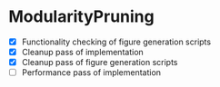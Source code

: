 # ModularityPruning

- [X] Functionality checking of figure generation scripts
- [X] Cleanup pass of implementation
- [X] Cleanup pass of figure generation scripts
- [ ] Performance pass of implementation 
